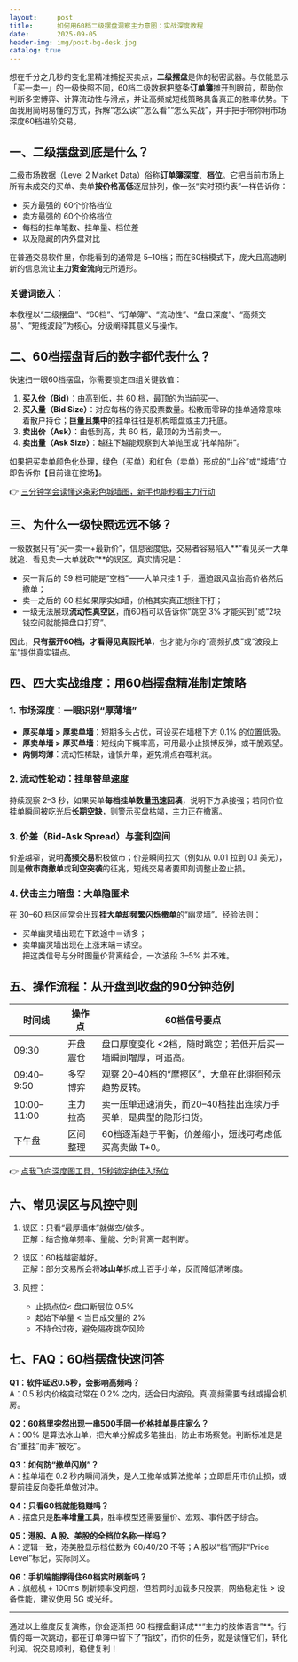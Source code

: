```yaml
---
layout:     post
title:      如何用60档二级摆盘洞察主力意图：实战深度教程
date:       2025-09-05
header-img: img/post-bg-desk.jpg
catalog: true
---
```


想在千分之几秒的变化里精准捕捉买卖点，**二级摆盘**是你的秘密武器。与仅能显示「买一卖一」的一级快照不同，60档二级数据把整条**订单簿**摊开到眼前，帮助你判断多空博弈、计算流动性与滑点，并让高频或短线策略具备真正的胜率优势。下面我用简明易懂的方式，拆解“怎么读”“怎么看”“怎么实战”，并手把手带你用市场深度60档进阶交易。

## 一、二级摆盘到底是什么？

二级市场数据（Level 2 Market Data）俗称**订单簿深度**、**档位**。它把当前市场上所有未成交的买单、卖单**按价格高低**逐层排列，像一张“实时预约表”一样告诉你：

- 买方最强的 60个价格档位
- 卖方最强的 60个价格档位
- 每档的挂单笔数、挂单量、档位差
- 以及隐藏的内外盘对比

在普通交易软件里，你能看到的通常是 5–10档；而在60档模式下，庞大且高速刷新的信息流让**主力资金流向**无所遁形。

### 关键词嵌入：  
本教程以“二级摆盘”、“60档”、“订单簿”、“流动性”、“盘口深度”、“高频交易”、“短线波段”为核心，分级阐释其意义与操作。

## 二、60档摆盘背后的数字都代表什么？

快速扫一眼60档摆盘，你需要锁定四组关键数值：

1. **买入价（Bid）**：由高到低，共 60 档，最顶的为当前买一。  
2. **买入量（Bid Size）**：对应每档的待买股票数量。松散而零碎的挂单通常意味着散户持仓；**巨量且集中**的挂单往往是机构暗盘或主力托底。  
3. **卖出价（Ask）**：由低到高，共 60 档，最顶的为当前卖一。  
4. **卖出量（Ask Size）**：越往下越能观察到大单抛压或“托单陷阱”。

如果把买卖单颜色化处理，绿色（买单）和红色（卖单）形成的“山谷”或“城墙”立即告诉你【目前谁在控场】。  

👉 [三分钟学会读懂这条彩色城墙图，新手也能秒看主力行动](https://okxdog.com/)

## 三、为什么一级快照远远不够？

一级数据只有“买一卖一+最新价”，信息密度低，交易者容易陷入**“看见买一大单就追、看见卖一大单就砍”**的误区。真实情况是：

- 买一背后的 59 档可能是“空档”——大单只挂 1 手，逼迫跟风盘抬高价格然后撤单；
- 卖一之后的 60 档如果厚实如墙，价格其实真正想往下打；
- 一级无法展现**流动性真空区**，而60档可以告诉你“跳空 3% 才能买到”或“2块钱空间就能把盘口打穿”。

因此，**只有摆开60档，才看得见真假托单**，也才能为你的“高频扒皮”或“波段上车”提供真实锚点。

## 四、四大实战维度：用60档摆盘精准制定策略

### 1. 市场深度：一眼识别“厚薄墙”
- **厚买单墙 > 厚卖单墙**：短期多头占优，可设买在墙根下方 0.1% 的位置低吸。
- **厚卖单墙 > 厚买单墙**：短线向下概率高，可用最小止损博反弹，或干脆观望。
- **两侧均薄**：流动性稀缺，谨慎开单，避免滑点吞噬利润。

### 2. 流动性轮动：挂单替单速度
持续观察 2–3 秒，如果买单**每档挂单数量迅速回填**，说明下方承接强；若同价位挂单瞬间被吃光后**长期空缺**，则警示买盘枯竭，主力正在撤离。

### 3. 价差（Bid-Ask Spread）与套利空间
价差越窄，说明**高频交易**积极做市；价差瞬间拉大（例如从 0.01 拉到 0.1 美元），则是**做市商撤单**或**利空突袭**的征兆，短线交易者要即刻调整止盈止损。

### 4. 伏击主力暗盘：大单隐匿术
在 30–60 档区间常会出现**挂大单却频繁闪烁撤单**的“幽灵墙”。经验法则：  
- 买单幽灵墙出现在下跌途中＝诱多；  
- 卖单幽灵墙出现在上涨末端＝诱空。  
把这类信号与分时图量价背离结合，一次波段 3–5% 并不难。

## 五、操作流程：从开盘到收盘的90分钟范例

时间线 | 操作点 | 60档信号要点
---|---|---
09:30 | 开盘震仓 | 盘口厚度变化 <2档，随时跳空；若低开后买一墙瞬间增厚，可追高。  
09:40–9:50 | 多空博弈 | 观察 20–40档的“摩擦区”，大单在此徘徊预示趋势反转。  
10:00–11:00 | 主力拉高 | 卖一压单迅速消失，而20–40档挂出连续万手买单，是典型的隐形扫货。  
下午盘 | 区间整理 | 60档逐渐趋于平衡，价差缩小，短线可考虑低买高卖做 T+0。

👉 [点我飞向深度图工具，15秒锁定绝佳入场位](https://okxdog.com/)

## 六、常见误区与风控守则

1. 误区：只看“最厚墙体”就做空/做多。  
   正解：结合撤单频率、量能、分时背离一起判断。  

2. 误区：60档越密越好。  
   正解：部分交易所会将**冰山单**拆成上百手小单，反而降低清晰度。  

3. 风控：  
   - 止损点位< 盘口断层位 0.5%  
   - 起始下单量 < 当日成交量的 2%  
   - 不持仓过夜，避免隔夜跳空风险

## 七、FAQ：60档摆盘快速问答

**Q1：软件延迟0.5秒，会影响高频吗？**  
A：0.5 秒内价格变动常在 0.2% 之内，适合日内波段。真·高频需要专线或撮合机房。

**Q2：60档里突然出现一串500手同一价格挂单是庄家么？**  
A：90% 是算法冰山单，把大单分解成多笔挂出，防止市场察觉。判断标准是是否“重挂”而非“被吃”。

**Q3：如何防“撤单闪崩”？**  
A：挂单墙在 0.2 秒内瞬间消失，是人工撤单或算法撤单；立即启用市价止损，或提前挂反向委托单做对冲。

**Q4：只看60档就能稳赚吗？**  
A：摆盘只是**胜率增量工具**，胜率模型还需要量价、宏观、事件因子综合。

**Q5：港股、A 股、美股的全档位名称一样吗？**  
A：逻辑一致，港美股显示档位数为 60/40/20 不等；A 股以“档”而非“Price Level”标记，实际同义。

**Q6：手机端能撑得住60档实时刷新吗？**  
A：旗舰机 + 100ms 刷新频率没问题，但若同时加载多只股票，网络稳定性 > 设备性能，建议使用 5G 或光纤。

---

通过以上维度反复演练，你会逐渐把 60 档摆盘翻译成**“主力的肢体语言”**。行情的每一次跳动，都在订单簿中留下了“指纹”，而你的任务，就是读懂它们，转化利润。祝交易顺利，稳健复利！
